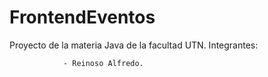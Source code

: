# FrontendEventos
Proyecto de la materia Java de la facultad UTN.
Integrantes: 
            
                - Reinoso Alfredo.
             

